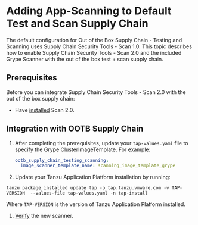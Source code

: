 # Adding App-Scanning to Default Test and Scan Supply Chain

The default configuration for Out of the Box Supply Chain - Testing and Scanning uses Supply Chain Security Tools - Scan 1.0. This topic describes how to enable Supply Chain Security Tools - Scan 2.0 and the included Grype Scanner with the out of the box test + scan supply chain.

## <a id="prerequisites"></a> Prerequisites

Before you can integrate Supply Chain Security Tools - Scan 2.0 with the out of the box supply chain:
- Have [installed](./install-app-scanning.hbs.md) Scan 2.0.

## <a id="integration-with-supply-chain"></a> Integration with OOTB Supply Chain

1. After completing the prerequisites, update your `tap-values.yaml` file to specify the Grype ClusterImageTemplate. For example:

    ```yaml
    ootb_supply_chain_testing_scanning:
      image_scanner_template_name: scanning_image_template_grype
    ```

1. Update your Tanzu Application Platform installation by running:

  ```console
  tanzu package installed update tap -p tap.tanzu.vmware.com -v TAP-VERSION  --values-file tap-values.yaml -n tap-install
  ```

  Where `TAP-VERSION` is the version of Tanzu Application Platform installed.

1. [Verify](./verify-app-scanning-supply-chain.hbs.md) the new scanner.
